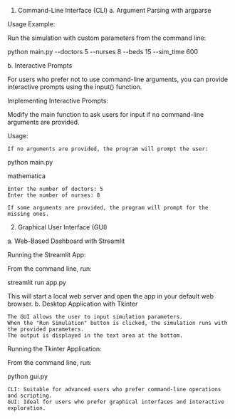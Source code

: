 1. Command-Line Interface (CLI)
a. Argument Parsing with argparse



Usage Example:

Run the simulation with custom parameters from the command line:


python main.py --doctors 5 --nurses 8 --beds 15 --sim_time 600

b. Interactive Prompts

For users who prefer not to use command-line arguments, you can provide interactive prompts using the input() function.

Implementing Interactive Prompts:

Modify the main function to ask users for input if no command-line arguments are provided.


Usage:

    If no arguments are provided, the program will prompt the user:


python main.py

mathematica

    Enter the number of doctors: 5
    Enter the number of nurses: 8

    If some arguments are provided, the program will prompt for the missing ones.

2. Graphical User Interface (GUI)

a. Web-Based Dashboard with Streamlit

Running the Streamlit App:

From the command line, run:

streamlit run app.py

This will start a local web server and open the app in your default web browser.
b. Desktop Application with Tkinter

    The GUI allows the user to input simulation parameters.
    When the "Run Simulation" button is clicked, the simulation runs with the provided parameters.
    The output is displayed in the text area at the bottom.

Running the Tkinter Application:

From the command line, run:

python gui.py



    CLI: Suitable for advanced users who prefer command-line operations and scripting.
    GUI: Ideal for users who prefer graphical interfaces and interactive exploration.


